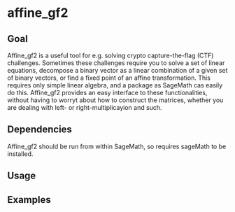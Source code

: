 # affine_gf2

## Goal
Affine_gf2 is a useful tool for e.g. solving crypto capture-the-flag (CTF) challenges. Sometimes these challenges require you to solve a set of linear equations, decompose a binary vector as a linear combination of a given set of binary vectors, or find a fixed point of an affine transformation. This requires only simple linear algebra, and a package as SageMath cas easily do this. Affine_gf2 provides an easy interface to these functionalities, without having to worryt about how to construct the matrices, whether you are dealing with left- or right-multiplicayion and such.

## Dependencies
Affine_gf2 should be run from within SageMath, so requires sageMath to be installed.

## Usage  

## Examples